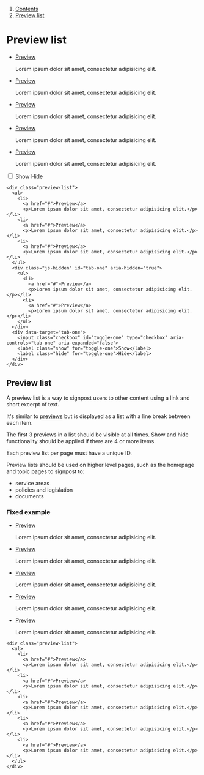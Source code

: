 1.  [Contents](/docs/core/design/overview)
2.  [Preview list](#)

# Preview list

<div class="preview-list">
  <ul>
    <li>
      <a href="#">Preview</a>
      <p>Lorem ipsum dolor sit amet, consectetur adipisicing elit.</p></li>
    <li>
      <a href="#">Preview</a>
      <p>Lorem ipsum dolor sit amet, consectetur adipisicing elit.</p></li>
    <li>
      <a href="#">Preview</a>
      <p>Lorem ipsum dolor sit amet, consectetur adipisicing elit.</p></li>
  </ul>
  <div class="js-hidden" id="tab-one" aria-hidden="true">
    <ul>
      <li>
        <a href="#">Preview</a>
        <p>Lorem ipsum dolor sit amet, consectetur adipisicing elit.</p></li>
      <li>
        <a href="#">Preview</a>
        <p>Lorem ipsum dolor sit amet, consectetur adipisicing elit.</p></li>
    </ul>
  </div>
  <div data-target="tab-one">
    <input class="checkbox" id="toggle-one" type="checkbox" aria-controls="tab-one" aria-expanded="false">
    <label class="show" for="toggle-one">Show</label>
    <label class="hide" for="toggle-one">Hide</label>
  </div>
</div>

    <div class="preview-list">
      <ul>
        <li>
          <a href="#">Preview</a>
          <p>Lorem ipsum dolor sit amet, consectetur adipisicing elit.</p></li>
        <li>
          <a href="#">Preview</a>
          <p>Lorem ipsum dolor sit amet, consectetur adipisicing elit.</p></li>
        <li>
          <a href="#">Preview</a>
          <p>Lorem ipsum dolor sit amet, consectetur adipisicing elit.</p></li>
      </ul>
      <div class="js-hidden" id="tab-one" aria-hidden="true">
        <ul>
          <li>
            <a href="#">Preview</a>
            <p>Lorem ipsum dolor sit amet, consectetur adipisicing elit.</p></li>
          <li>
            <a href="#">Preview</a>
            <p>Lorem ipsum dolor sit amet, consectetur adipisicing elit.</p></li>
        </ul>
      </div>
      <div data-target="tab-one">
        <input class="checkbox" id="toggle-one" type="checkbox" aria-controls="tab-one" aria-expanded="false">
        <label class="show" for="toggle-one">Show</label>
        <label class="hide" for="toggle-one">Hide</label>
      </div>
    </div>


## Preview list

A preview list is a way to signpost users to other content using a link and short excerpt of text.

It's similar to <a href="previews">previews</a> but is displayed as a list with a line break between each item.

The first 3 previews in a list should be visible at all times. Show and hide functionality should be applied if there are 4 or more items.

Each preview list per page must have a unique ID.

Preview lists should be used on higher level pages, such as the homepage and topic pages to signpost to:
<ul>
  <li>service areas</li>
  <li>policies and legislation</li>
  <li>documents</li>
</ul>

### Fixed example

<div class="preview-list">
  <ul>
    <li>
      <a href="#">Preview</a>
      <p>Lorem ipsum dolor sit amet, consectetur adipisicing elit.</p></li>
    <li>
      <a href="#">Preview</a>
      <p>Lorem ipsum dolor sit amet, consectetur adipisicing elit.</p></li>
    <li>
      <a href="#">Preview</a>
      <p>Lorem ipsum dolor sit amet, consectetur adipisicing elit.</p></li>
    <li>
      <a href="#">Preview</a>
      <p>Lorem ipsum dolor sit amet, consectetur adipisicing elit.</p></li>
    <li>
      <a href="#">Preview</a>
      <p>Lorem ipsum dolor sit amet, consectetur adipisicing elit.</p></li>
  </ul>
</div>

    <div class="preview-list">
      <ul>
        <li>
          <a href="#">Preview</a>
          <p>Lorem ipsum dolor sit amet, consectetur adipisicing elit.</p></li>
        <li>
          <a href="#">Preview</a>
          <p>Lorem ipsum dolor sit amet, consectetur adipisicing elit.</p></li>
        <li>
          <a href="#">Preview</a>
          <p>Lorem ipsum dolor sit amet, consectetur adipisicing elit.</p></li>
        <li>
          <a href="#">Preview</a>
          <p>Lorem ipsum dolor sit amet, consectetur adipisicing elit.</p></li>
        <li>
          <a href="#">Preview</a>
          <p>Lorem ipsum dolor sit amet, consectetur adipisicing elit.</p></li>
      </ul>
    </div>
